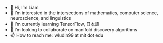 - 👋 Hi, I’m Liam
- 👀 I’m interested in the intersections of mathematics, computer science, neuroscience, and linguistics
- 🌱 I’m currently learning TensorFlow, 日本語
- 💞️ I’m looking to collaborate on manifold discovery algorithms
- 📫 How to reach me: wludin99 at mit dot edu

<!---
wludin99/wludin99 is a ✨ special ✨ repository because its `README.md` (this file) appears on your GitHub profile.
You can click the Preview link to take a look at your changes.
--->
